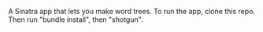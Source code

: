 A Sinatra app that lets you make word trees. To run the app, clone this repo. Then run "bundle install", then "shotgun". 
